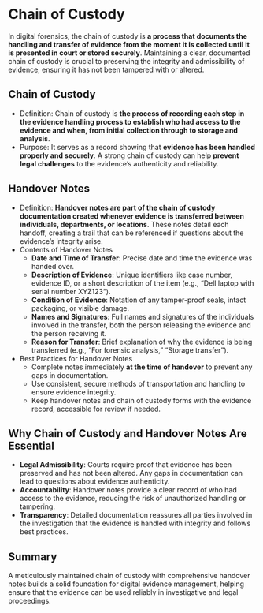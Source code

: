 <br>

# Chain of Custody
In digital forensics, the chain of custody is **a process that documents the handling and transfer of evidence from the moment it is collected until it is presented in court or stored securely**. Maintaining a clear, documented chain of custody is crucial to preserving the integrity and admissibility of evidence, ensuring it has not been tampered with or altered.

## Chain of Custody
  - Definition: Chain of custody is **the process of recording each step in the evidence handling process to establish who had access to the evidence and when, from initial collection through to storage and analysis**.
  - Purpose: It serves as a record showing that **evidence has been handled properly and securely**. A strong chain of custody can help **prevent legal challenges** to the evidence’s authenticity and reliability.

## Handover Notes
  - Definition: **Handover notes are part of the chain of custody documentation created whenever evidence is transferred between individuals, departments, or locations**. These notes detail each handoff, creating a trail that can be referenced if questions about the evidence’s integrity arise.
  - Contents of Handover Notes
    - **Date and Time of Transfer**: Precise date and time the evidence was handed over.
    - **Description of Evidence**: Unique identifiers like case number, evidence ID, or a short description of the item (e.g., “Dell laptop with serial number XYZ123”).
    - **Condition of Evidence**: Notation of any tamper-proof seals, intact packaging, or visible damage.
    - **Names and Signatures**: Full names and signatures of the individuals involved in the transfer, both the person releasing the evidence and the person receiving it.
    - **Reason for Transfer**: Brief explanation of why the evidence is being transferred (e.g., “For forensic analysis,” “Storage transfer”).
  - Best Practices for Handover Notes
    - Complete notes immediately **at the time of handover** to prevent any gaps in documentation.
    - Use consistent, secure methods of transportation and handling to ensure evidence integrity.
    - Keep handover notes and chain of custody forms with the evidence record, accessible for review if needed.

## Why Chain of Custody and Handover Notes Are Essential
  - **Legal Admissibility**: Courts require proof that evidence has been preserved and has not been altered. Any gaps in documentation can lead to questions about evidence authenticity.
  - **Accountability**: Handover notes provide a clear record of who had access to the evidence, reducing the risk of unauthorized handling or tampering.
  - **Transparency**: Detailed documentation reassures all parties involved in the investigation that the evidence is handled with integrity and follows best practices.

## Summary
A meticulously maintained chain of custody with comprehensive handover notes builds a solid foundation for digital evidence management, helping ensure that the evidence can be used reliably in investigative and legal proceedings.  
<br>